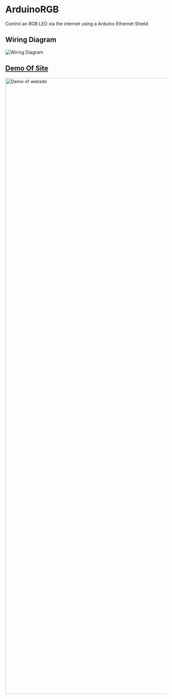 # ArduinoRGB

Control an RGB LED via the internet using a Arduino Ethernet Shield

## Wiring Diagram

![Wiring Diagram](https://user-images.githubusercontent.com/19974370/235811810-8418ffbd-b514-42f4-848e-6f61085afbd4.png)

## [Demo Of Site](https://zfauser.github.io/Arduino-Ethernet-RGB/)

<img width="1920" alt="Demo of website" src="https://user-images.githubusercontent.com/19974370/235812011-b0642785-ce18-4b80-bea4-d9a243ca3667.png">
